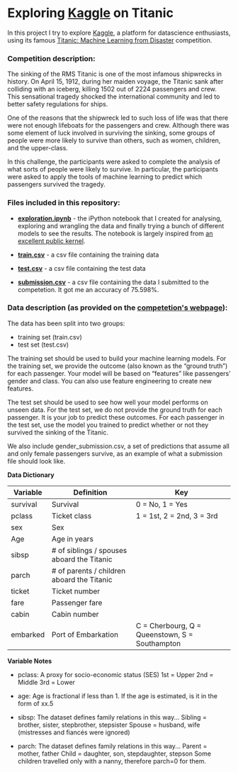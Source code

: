 # Exploring [Kaggle](https://www.kaggle.com/) on Titanic

In this project I try to explore [Kaggle](https://www.kaggle.com/), a platform for datascience enthusiasts, using its famous [Titanic: Machine Learning from Disaster](https://www.kaggle.com/c/titanic) competition. 

### Competition description:

The sinking of the RMS Titanic is one of the most infamous shipwrecks in history.  On April 15, 1912, during her maiden voyage, the Titanic sank after colliding with an iceberg, killing 1502 out of 2224 passengers and crew. This sensational tragedy shocked the international community and led to better safety regulations for ships.

One of the reasons that the shipwreck led to such loss of life was that there were not enough lifeboats for the passengers and crew. Although there was some element of luck involved in surviving the sinking, some groups of people were more likely to survive than others, such as women, children, and the upper-class.

In this challenge, the participants were asked to complete the analysis of what sorts of people were likely to survive. In particular, the participants were asked to apply the tools of machine learning to predict which passengers survived the tragedy.

### Files included in this repository:

* **[exploration.ipynb](https://github.com/nityeshaga/Exploring-kaggle-on-Titanic/blob/master/exploration.ipynb)** - the iPython notebook that I created for analysing, exploring and wrangling the data and finally trying a bunch of different models to see the results. The notebook is largely inspired from [an excellent public kernel](https://www.kaggle.com/startupsci/titanic-data-science-solutions?scriptVersionId=1145136). 

* **[train.csv](https://github.com/nityeshaga/Exploring-kaggle-on-Titanic/blob/master/train.csv)** - a csv file containing the training data

* **[test.csv](https://github.com/nityeshaga/Exploring-kaggle-on-Titanic/blob/master/test.csv)** - a csv file containing the test data

* **[submission.csv](https://github.com/nityeshaga/Exploring-kaggle-on-Titanic/blob/master/submission.csv)** - a csv file containing the data I submitted to the competetion. It got me an accuracy of 75.598%.

### Data description (as provided on the [competetion's webpage](https://www.kaggle.com/c/titanic/data)):

The data has been split into two groups:

* training set (train.csv)
* test set (test.csv)

The training set should be used to build your machine learning models. For the training set, we provide the outcome (also known as the “ground truth”) for each passenger. Your model will be based on “features” like passengers’ gender and class. You can also use feature engineering to create new features.

The test set should be used to see how well your model performs on unseen data. For the test set, we do not provide the ground truth for each passenger. It is your job to predict these outcomes. For each passenger in the test set, use the model you trained to predict whether or not they survived the sinking of the Titanic.

We also include gender_submission.csv, a set of predictions that assume all and only female passengers survive, as an example of what a submission file should look like.

**Data Dictionary**

|Variable  |Definition                                 |Key                                           |
|----------|-------------------------------------------|----------------------------------------------|
|survival  |Survival	                               |0 = No, 1 = Yes                               |
|pclass    |Ticket class	                           |1 = 1st, 2 = 2nd, 3 = 3rd                     |
|sex       |Sex                                        |                                              |	
|Age       |Age in years                               |                                              |
|sibsp     |# of siblings / spouses aboard the Titanic |                                              |
|parch     |# of parents / children aboard the Titanic |                                              |
|ticket	   |Ticket number                              |                                              |
|fare      |Passenger fare                             |                                              |
|cabin     |Cabin number                               |                                              |
|embarked  |Port of Embarkation	                       |C = Cherbourg, Q = Queenstown, S = Southampton|

**Variable Notes**

* pclass: A proxy for socio-economic status (SES)
1st = Upper
2nd = Middle
3rd = Lower

* age: Age is fractional if less than 1. If the age is estimated, is it in the form of xx.5

* sibsp: The dataset defines family relations in this way...
Sibling = brother, sister, stepbrother, stepsister
Spouse = husband, wife (mistresses and fiancés were ignored)

* parch: The dataset defines family relations in this way...
Parent = mother, father
Child = daughter, son, stepdaughter, stepson
Some children travelled only with a nanny, therefore parch=0 for them.
